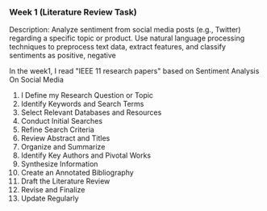 ### Week 1 (Literature Review Task)

Description:
Analyze sentiment from social media posts (e.g., Twitter) regarding a specific topic or  product. Use natural language processing techniques to preprocess text data, extract features, and classify sentiments as positive, negative

In the week1, I read "IEEE 11 research papers" based on Sentiment Analysis On Social Media

1. I Define my Research Question or Topic
2. Identify Keywords and Search Terms
3. Select Relevant Databases and Resources
4. Conduct Initial Searches
5. Refine Search Criteria
6. Review Abstract and Titles
7. Organize and Summarize
8. Identify Key Authors and Pivotal Works
9. Synthesize Information
10. Create an Annotated Bibliography
11. Draft the Literature Review
12. Revise and Finalize
13. Update Regularly
